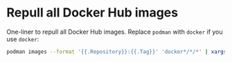 # Repull all Docker Hub images

One-liner to repull all Docker Hub images. Replace `podman` with `docker` if you use `docker`:

```bash
podman images --format '{{.Repository}}:{{.Tag}}' 'docker*/*/*' | xargs -L1 podman pull
```
